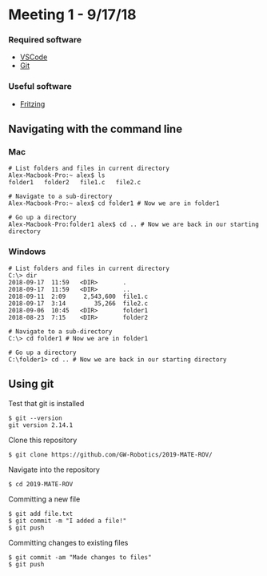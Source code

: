 # Meeting 1 - 9/17/18
### Required software
* [VSCode](https://code.visualstudio.com/)
* [Git](https://git-scm.com/)
### Useful software
* [Fritzing](http://fritzing.org/home/)
## Navigating with the command line
### Mac
```shell
# List folders and files in current directory
Alex-Macbook-Pro:~ alex$ ls
folder1   folder2   file1.c   file2.c

# Navigate to a sub-directory
Alex-Macbook-Pro:~ alex$ cd folder1 # Now we are in folder1

# Go up a directory
Alex-Macbook-Pro:folder1 alex$ cd .. # Now we are back in our starting directory
```
### Windows
```
# List folders and files in current directory
C:\> dir
2018-09-17  11:59   <DIR>       .
2018-09-17  11:59   <DIR>       ..
2018-09-11  2:09     2,543,600  file1.c
2018-09-17  3:14        35,266  file2.c
2018-09-06  10:45   <DIR>       folder1
2018-08-23  7:15    <DIR>       folder2

# Navigate to a sub-directory
C:\> cd folder1 # Now we are in folder1

# Go up a directory
C:\folder1> cd .. # Now we are back in our starting directory
```
## Using git
Test that git is installed
```shell
$ git --version
git version 2.14.1
```
Clone this repository
```shell
$ git clone https://github.com/GW-Robotics/2019-MATE-ROV/
```
Navigate into the repository
```shell
$ cd 2019-MATE-ROV
```
Committing a new file
```shell
$ git add file.txt
$ git commit -m "I added a file!"
$ git push
```
Committing changes to existing files
```shell
$ git commit -am "Made changes to files"
$ git push
```
